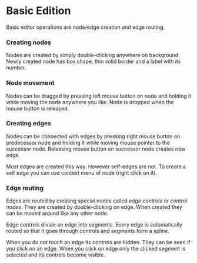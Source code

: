 # Basic Edition #
Basic editor operations are node/edge creation and edge routing.

### Creating nodes ###
Nodes are created by simply double-clicking anywhere on background. Newly created node has box shape, thin solid border and a label with its number.

### Node movement ###
Nodes can be dragged by pressing left mouse button on node and holding it while moving the node anywhere you like. Node is dropped when the mouse button is released.

### Creating edges ###
Nodes can be connected with edges by pressing right mouse button on predecessor node and holding it while moving mouse pointer to the successor node. Releasing mouse button on successor node creates new edge.

Most edges are created this way. However self-edges are not. To create a self edge you can use context menu of node (right click on it).

### Edge routing ###
Edges are routed by creating special nodes called _edge controls_ or _control nodes_. They are created by double-clicking on edge. When created they can be moved around like any other node.

Edge controls divide an edge into segments. Every edge is automatically routed so that it goes through controls and segments form a spline.

When you do not touch an edge its controls are hidden. They can be seen if you click on an edge. When you click on edge only the clicked segment is selected and its controls become visible.